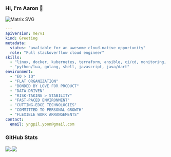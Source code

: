 ### Hi, I'm Aaron 👋
![Matrix SVG](https://raw.githubusercontent.com/rodrigograca31/rodrigograca31/master/matrix.svg)

```yaml
---
apiVersion: me/v1
kind: Greeting
metadata:
  status: "avaliable for an awesome cloud-native opportunity"
  role: "Full stackoverflow cloud engineer"
skills:
  - "linux, docker, kubernetes, terraform, ansible, ci/cd, monitoring, logging"
  - "python/lua, golang, shell, javascript, java/dart"
environment:
  - "EQ > IQ"
  - "FLAT ORGANIZATION"
  - "BONDED BY LOVE FOR PRODUCT"
  - "DATA-DRIVEN"
  - "RISK-TAKING > STABILITY"
  - "FAST-PACED ENVIRONMENT"
  - "CUTTING-EDGE TECHNOLOGIES"
  - "COMMITTED TO PERSONAL GROWTH"
  - "FLEXIBLE WORK ARRANGEMENTS"
contact:
  email: yngpil.yoon@gmail.com
```

### GitHub Stats

<a href="https://github.com/ziwon/ziwon">
  <img align="center" src="https://github-readme-stats.vercel.app/api?username=ziwon&show_icons=true&line_height=27&count_private=true&title_color=ffffff&text_color=c9cacc&icon_color=2bbc8a&bg_color=1d1f21" />
</a>
<a href="https://github.com/ziwon/ziwon">
  <img align="center" src="https://github-readme-stats.vercel.app/api/top-langs/?username=ziwon&hide=html,css,js&title_color=ffffff&text_color=c9cacc&icon_color=2bbc8a&bg_color=1d1f21" />
</a>
